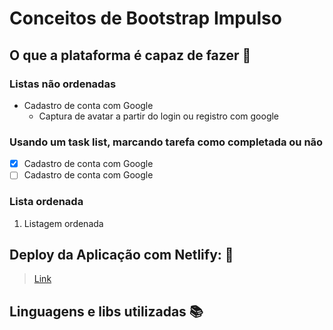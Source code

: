 # **Conceitos de Bootstrap Impulso**

## O que a plataforma é capaz de fazer :checkered_flag:

### Listas não ordenadas
- Cadastro de conta com Google
    - Captura de avatar a partir do login ou registro com google

### Usando um task list, marcando tarefa como completada ou não  

- [X] Cadastro de conta com Google
- [ ] Cadastro de conta com Google

### Lista ordenada
1. Listagem ordenada 


## Deploy da Aplicação com Netlify: :dash:
> [Link](https://carla-reis-cr.github.io/aula-bootstrap-Impulso/)

## Linguagens e libs utilizadas :books:
